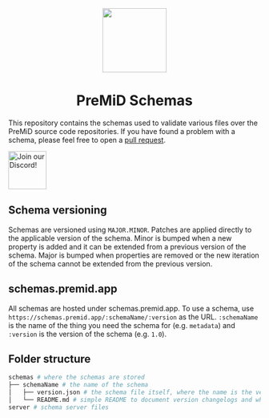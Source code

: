 <div align="center">
    <img src="https://avatars3.githubusercontent.com/u/46326568?s=400&amp;u=15e4a4988014780288d30ffb969fd1569fec23e6&amp;v=4" width="128px" style="max-width:100%;">
    <h1>PreMiD Schemas</h1>
</div>

This repository contains the schemas used to validate various files over the PreMiD source code repositories.
If you have found a problem with a schema, please feel free to open a <a href="https://github.com/PreMiD/Schemas/pulls">pull request</a>.

<div align="left">
    <a href="https://discord.gg/WvfVZ8T" title="Join our Discord!" rel="nofollow">
    <img src="https://camo.githubusercontent.com/987903b512adb37c953df3e83f1921dc29140493/68747470733a2f2f646973636f72646170702e636f6d2f6170692f6775696c64732f3439333133303733303534393830353035372f7769646765742e706e673f7374796c653d62616e6e657232" height="76px" alt="Join our Discord!" data-canonical-src="https://discordapp.com/api/guilds/493130730549805057/widget.png?style=banner2" style="max-width:100%;">
    </a>
</div>

## Schema versioning
Schemas are versioned using `MAJOR.MINOR`. Patches are applied directly to the applicable version of the schema.
Minor is bumped when a new property is added and it can be extended from a previous version of the schema.
Major is bumped when properties are removed or the new iteration of the schema cannot be extended from the previous version.

## schemas.premid.app
All schemas are hosted under schemas.premid.app. To use a schema, use `https://schemas.premid.app/:schemaName/:version` as the URL.
`:schemaName` is the name of the thing you need the schema for (e.g. `metadata`) and `:version` is the version of the schema (e.g. `1.0`).

## Folder structure

```bash
schemas # where the schemas are stored
├── schemaName # the name of the schema
│   ├── version.json # the schema file itself, where the name is the version
│   └── README.md # simple README to document version changelogs and what the schema is for
server # schema server files
```